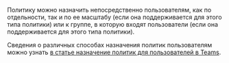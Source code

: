 Политику можно назначить непосредственно пользователям, как по отдельности, так и по ее масштабу (если она поддерживается для этого типа политики) или к группе, в которую входят пользователи (если она поддерживается для этого типа политики). 

Сведения о различных способах назначения политик пользователям можно узнать [в статье назначение политик для пользователей в Teams](../assign-policies.md).